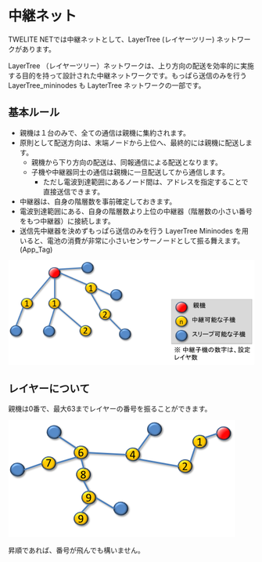 # 中継ネット

TWELITE NETでは中継ネットとして、LayerTree (レイヤーツリー) ネットワークがあります。

LayerTree （レイヤーツリー）ネットワークは、上り方向の配送を効率的に実施する目的を持って設計された中継ネットワークです。もっぱら送信のみを行う LayerTree_mininodes も LayterTree ネットワークの一部です。

## 基本ルール

* 親機は１台のみで、全ての通信は親機に集約されます。
* 原則として配送方向は、末端ノードから上位へ、最終的には親機に配送します。
  * 親機から下り方向の配送は、同報通信による配送となります。
  * 子機や中継器同士の通信は親機に一旦配送してから通信します。
    * ただし電波到達範囲にあるノード間は、アドレスを指定することで直接送信できます。
* 中継器は、自身の階層数を事前確定しておきます。
* 電波到達範囲にある、自身の階層数より上位の中継器（階層数の小さい番号をもつ中継器）に接続します。
* 送信先中継器を決めずもっぱら送信のみを行う LayerTree Mininodes を用いると、電池の消費が非常に小さいセンサーノードとして振る舞えます。(App_Tag)

![](<../../../.gitbook/assets/image (51).png>)

## レイヤーについて

親機は0番で、最大63までレイヤーの番号を振ることができます。

![](<../../../.gitbook/assets/image (52).png>)

昇順であれば、番号が飛んでも構いません。
